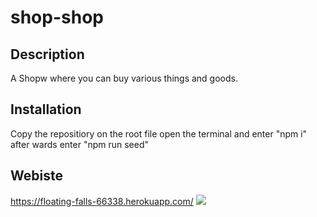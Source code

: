 # shop-shop

## Description
A Shopw where you can buy various things and goods.

## Installation
Copy the repositiory on the root file open the terminal and enter "npm i" after wards enter "npm run seed"

## Webiste
https://floating-falls-66338.herokuapp.com/
![](images/website.png)
